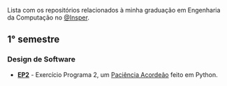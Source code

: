 Lista com os repositórios relacionados à minha graduação em Engenharia da Computação no [@Insper](https://github.com/insper).

## 1° semestre

### Design de Software

- **[EP2](https://github.com/pedrofracassi/insper-dessoft-ep2/commits/main)** - Exercício Programa 2, um [Paciência Acordeão](https://bicyclecards.com/how-to-play/accordion/) feito em Python.
